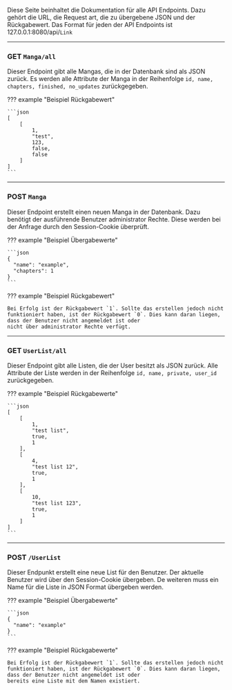 Diese Seite beinhaltet die Dokumentation für alle API Endpoints. Dazu gehört die URL, die Request art, die zu übergebene JSON und der Rückgabewert. Das Format für jeden der API Endpoints ist
127.0.0.1:8080/api/`Link`

---

### GET `Manga/all`

Dieser Endpoint gibt alle Mangas, die in der Datenbank sind als JSON zurück. Es werden alle Attribute der Manga in der 
Reihenfolge `id, name, chapters, finished, no_updates` zurückgegeben.
    


??? example "Beispiel Rückgabewert"

    ```json
    [
        [
            1,
            "test",
            123,
            false,
            false
        ]
    ]
    ```

---

### POST `Manga`

Dieser Endpoint erstellt einen neuen Manga in der Datenbank. Dazu benötigt der ausführende Benutzer administrator Rechte. Diese werden bei der Anfrage durch den Session-Cookie
überprüft.

??? example "Beispiel Übergabewerte"

    ```json
    {
      "name": "example",
      "chapters": 1
    }
    ```

??? example "Beispiel Rückgabewert"

    Bei Erfolg ist der Rückgabewert `1`. Sollte das erstellen jedoch nicht funktioniert haben, ist der Rückgabewert `0`. Dies kann daran liegen, dass der Benutzer nicht angemeldet ist oder
    nicht über administrator Rechte verfügt.

---

### GET `UserList/all`

Dieser Endpoint gibt alle Listen, die der User besitzt als JSON zurück. Alle Attribute der Liste werden in der Reihenfolge `id, name, private, user_id` zurückgegeben.

??? example "Beispiel Rückgabewerte"

    ```json
    [
        [
            1,
            "test list",
            true,
            1
        ],
        [
            4,
            "test list 12",
            true,
            1
        ],
        [
            10,
            "test list 123",
            true,
            1
        ]
    ]
    ```

---

### POST `/UserList`

Dieser Endpunkt erstellt eine neue List für den Benutzer. Der aktuelle Benutzer wird über den Session-Cookie übergeben. De weiteren muss ein Name für die Liste in JSON Format
übergeben werden.

??? example "Beispiel Übergabewerte"
    
    ```json
    {
      "name": "example"
    }
    ```

??? example "Beispiel Rückgabewerte"

    Bei Erfolg ist der Rückgabewert `1`. Sollte das erstellen jedoch nicht funktioniert haben, ist der Rückgabewert `0`. Dies kann daran liegen, dass der Benutzer nicht angemeldet ist oder
    bereits eine Liste mit dem Namen existiert.